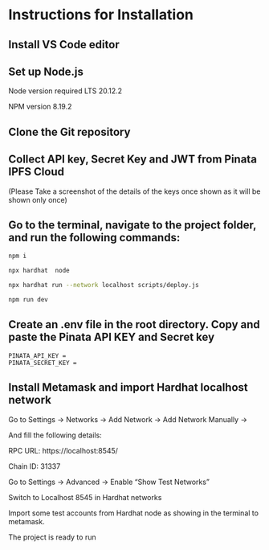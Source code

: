# Instructions for Installation

## Install VS Code editor 

## Set up Node.js
Node version required LTS 20.12.2

NPM version 8.19.2

## Clone the Git repository

## Collect API key, Secret Key and JWT from Pinata IPFS Cloud
(Please Take a screenshot of the details of the keys once shown as it will be shown only once)

## Go to the terminal, navigate to the project folder, and run the following commands:
```bash
npm i

npx hardhat  node

npx hardhat run --network localhost scripts/deploy.js

npm run dev 
```
## Create an .env file in the root directory. Copy and paste the Pinata API KEY and Secret key

```.env	
PINATA_API_KEY =
PINATA_SECRET_KEY = 
```

## Install Metamask and import Hardhat localhost network

Go to Settings -> Networks -> Add Network -> Add Network Manually -> 

And fill the following details: 

RPC URL: https://localhost:8545/

Chain ID: 31337

Go to Settings -> Advanced -> Enable “Show Test Networks”

Switch to Localhost 8545 in Hardhat networks

Import some test accounts from Hardhat node as showing in the terminal to metamask.

The project is ready to run  

